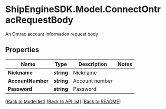 # ShipEngineSDK.Model.ConnectOntracRequestBody
An Ontrac account information request body

## Properties

Name | Type | Description | Notes
------------ | ------------- | ------------- | -------------
**Nickname** | **string** | Nickname | 
**AccountNumber** | **string** | Account number | 
**Password** | **string** | Password | 

[[Back to Model list]](../README.md#documentation-for-models) [[Back to API list]](../README.md#documentation-for-api-endpoints) [[Back to README]](../README.md)

